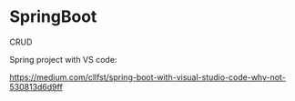 # SpringBoot
CRUD

Spring project with VS code:

https://medium.com/cllfst/spring-boot-with-visual-studio-code-why-not-530813d6d9ff
